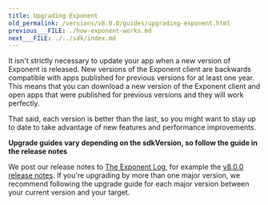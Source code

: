 ```yaml
---
title: Upgrading Exponent
old_permalink: /versions/v8.0.0/guides/upgrading-exponent.html
previous___FILE: ./how-exponent-works.md
next___FILE: ./../sdk/index.md
---
```


It isn't strictly necessary to update your app when a new version of Exponent is released. New versions of the Exponent client are backwards compatible with apps published for previous versions for at least one year. This means that you can download a new version of the Exponent client and open apps that were published for previous versions and they will work perfectly.

That said, each version is better than the last, so you might want to stay up to date to take advantage of new features and performance improvements.

**Upgrade guides vary depending on the sdkVersion, so follow the guide in the release notes**

We post our release notes to [The Exponent Log](https://blog.getexponent.com/), for example the [v8.0.0 release notes](https://blog.getexponent.com/exponent-sdk-v8-0-0-is-available-581255a279b1#.iw6pjhknl). If you're upgrading by more than one major version, we recommend following the upgrade guide for each major version between your current version and your target.
